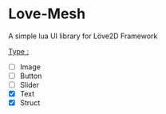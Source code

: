 # Love-Mesh
A simple lua UI library for Löve2D Framework

<ins>Type :</ins>
- [ ] Image
- [ ] Button
- [ ] Slider
- [x] Text
- [x] Struct
